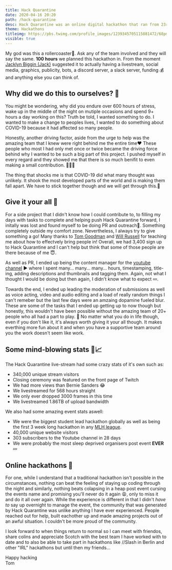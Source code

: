 ```yaml
---
title: Hack Quarantine
date: 2020-04-16 20:20
path: /hack-quarantine
desc: Hack Quarantine was an online digital hackathon that ran from 23rd March - 12th April 2020 and is one of the largest student lead events.
theme: Hackathons
titleimg: https://pbs.twimg.com/profile_images/1239345705115881472/68pmA_85_400x400.jpg
visible: true
---
```


My god was this a rollercoaster🎢. Ask any of the team involved and they will say the same. **100 hours** we planned this hackathon in. From the moment [Jacklyn Biggin (Jack)](https://www.linkedin.com/in/JackBiggin/) suggested it to actually having a livestream, social media, graphics, publicity, bots, a discord server, a slack server, funding 💰 and anything else you can think of.  

## Why did we do this to ourselves? 🤔

You might be wondering, why did you endure over 600 hours of stress, wake up in the middle of the night on mutiple occasions and spend 9+ hours a day working on this? Truth be told, I wanted something to do. I wanted to make a change to peoples lives, I wanted to do something about COVID-19 because it had affected so many people.  
  
Honestly, another driving factor, aside from the urge to help was the amazing team that I knew were right behind me the entire time❤ These people who most I had only met once or twice became the driving force behind why I wanted to be such a big part of this project. I pushed myself in every regard and they showed me that there is so much benifit to even making a small contribution. 👨‍👩‍👦  

The thing that shocks me is that COVID-19 did what many thought was unlikely. It shook the most developed parts of the world and is making them fall apart. We have to stick together though and we will get through this.🤝

## Give it your all 💯

For a side project that I didn't know how I could contribute to, to filling my days with tasks to complete and helping push Hack Quarantine forward, I initally was lost and found myself to be doing PR and outreach📣. Something completely outside my comfort zone. Nevertheless, I always try to give something a go! Many thanks to [Tom Goodman](https://twitter.com/TauOmicronMu) and [Will Russell](https://will-russell.com/) for teaching me about how to effectvely bring people in! Overall, we had 3,400 sign up to Hack Quarantine and I can't help but think that some of those people are there because of me 😇.  
  
As well as PR, I ended up being the content manager for the [youtube channel](https://hackquarantine.com/youtube) ▶️ where I spent many... many... many... hours, timestamping, title-ing, adding descriptions and thumbnails and tagging them. Again, not what I thought I would be doing but then again, I didn't know what to expect 💤.  
 
Towards the end, I ended up leading the moderation of submissions as well as voice acting, video and audio editing and a load of really random things I can't remeber but the last few days were an amzaing dopamine fueled blur. These are some of the tasks that I ended up getting up to now though but honestly, this wouldn't have been possible without the amazing team of 20+ people who all had a part to play. 🎉 No matter what you do in life though, even if you don't like it, it's always worth giving it your all though. It makes everthing more fun about it and when you have a supportive team around you the work doesn't seem like work. 

## Some mind-blowing stats 🤯📈

The Hack Quarantine live-stream had some crazy stats of it's own such as:
- 340,000 unique stream visitors
- Closing ceremony was featured on the front page of Twitch
- We had more views than Bernie Sanders 😂
- We livestreamed for 568 hours straight
- We only ever dropped 3000 frames in this time
- We livestreamed 1.86TB of upload bandwidth  
  
We also had some amazing event stats aswell:
- We were the biggest student lead hackathon globally as well as being the first 3 week long hackathon in any [MLH league](https://mlh.io/seasons/eu-2020/events). 
- 40,000 unique website visitors 
- 303 subscribers to the Youtube channel in 28 days 
- We were probably the most sleep deprived organisers post event **EVER** 💤

## Online hackathons 📌

For one, while I understand that a traditional hackathon isn't possible in the circumstances, nothing can beat the feeling of staying up coding through the night and similarly, nothing beats colapsing in a heap post event cursing the events name and promising you'll never do it again 😩, only to miss it and do it all over again. While the experience is different in that I didn't _have to_ say up overnight to manage the event, the community that was generated by Hack Quarantine was unlike anything I have ever experienced. People reached out for help, built eachother up and made amazing projects out of an awful situation. I couldn't be more proud of the community.   

I look forward to when things return to normal so I can meet with friendos, share colins and appreciate Scotch with the best team I have worked with to date and to also be able to take part in hackathons like //Slash in Berlin and other "IRL" hackathons but until then my friends... 
  
Happy hacking  
Tom 
